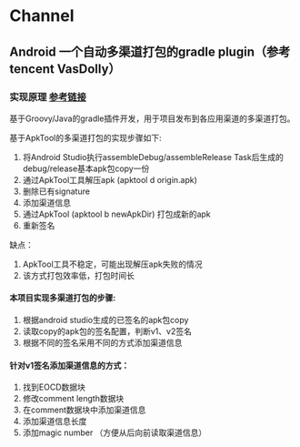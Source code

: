 # Channel

## Android 一个自动多渠道打包的gradle plugin（参考tencent VasDolly）

### 实现原理  [参考链接](https://github.com/Tencent/VasDolly/wiki/VasDolly%E5%AE%9E%E7%8E%B0%E5%8E%9F%E7%90%86)

基于Groovy/Java的gradle插件开发，用于项目发布到各应用渠道的多渠道打包。

基于ApkTool的多渠道打包的实现步骤如下:
1. 将Android Studio执行assembleDebug/assembleRelease Task后生成的debug/release基本apk包copy一份
2. 通过ApkTool工具解压apk  (apktool d origin.apk)
3. 删除已有signature
4. 添加渠道信息
5. 通过ApkTool (apktool b newApkDir) 打包成新的apk
6. 重新签名
  
缺点：
1. ApkTool工具不稳定，可能出现解压apk失败的情况
2. 该方式打包效率低，打包时间长

#### 本项目实现多渠道打包的步骤:
1. 根据android studio生成的已签名的apk包copy
2. 读取copy的apk包的签名配置，判断v1、v2签名
3. 根据不同的签名采用不同的方式添加渠道信息

#### 针对v1签名添加渠道信息的方式：
1. 找到EOCD数据块
2. 修改comment length数据块
3. 在comment数据块中添加渠道信息
4. 添加渠道信息长度
5. 添加magic number  （方便从后向前读取渠道信息）
